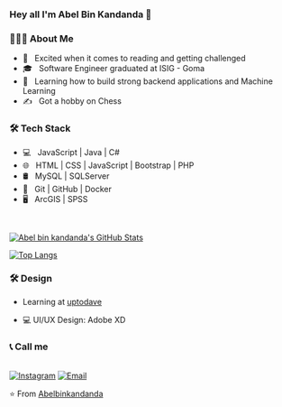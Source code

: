 ### Hey all I'm Abel Bin Kandanda 👋
<h3> 👨🏻‍💻 About Me </h3>

- 🤔 &nbsp; Excited when it comes to reading and getting challenged
- 🎓 &nbsp; Software Engineer graduated at ISIG - Goma 
- 🌱 &nbsp; Learning how to build strong backend applications and Machine Learning
- ✍️ &nbsp; Got a hobby on Chess 

<h3>🛠 Tech Stack</h3>

- 💻 &nbsp;  JavaScript | Java | C# 
- 🌐 &nbsp; HTML | CSS | JavaScript | Bootstrap | PHP
- 🛢 &nbsp; MySQL | SQLServer
- 🔧 &nbsp; Git | GitHub | Docker
- 🖥 &nbsp; ArcGIS | SPSS
<br/>

[![Abel bin kandanda's GitHub Stats](https://github-readme-stats.vercel.app/api?username=Abelbinkandanda_icons=true)](https://github.com/Abelbinkandanda)

[![Top Langs](https://github-readme-stats.vercel.app/api/top-langs/?username=Abelbinkandanda&show_icons=true&theme=radical&layout=compact)](https://github.com/Abelbinkandanda/github-readme-stats)

<h3>🛠 Design</h3>

- Learning at [uptodave](https://uptodatedevelopers.com/)

- 💻 UI/UX Design: Adobe XD

<h3>📞 Call me</h3>

<br/>
  <a href="https://www.instagram.com/Abelbinkandanda/"><img alt="Instagram" src="https://img.shields.io/badge/Instagram-Abelbinkandanda__-blue?style=flat-square&logo=instagram"></a>
<a href="mailto:ilungakandandaabel@gmail.com"><img alt="Email" src="https://img.shields.io/badge/Email-ilungakandandaabel@gmail.com-blue?style=flat-square&logo=Microsoft%20outlook"></a>&nbsp;&nbsp;

⭐ From [Abelbinkandanda](https://github.com/Abelbinkandanda)
